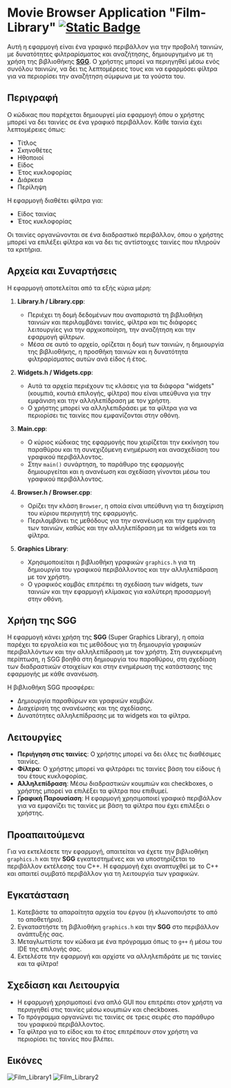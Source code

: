 # Movie Browser Application "Film-Library"  [![Static Badge](https://img.shields.io/badge/English-orange)](README.en.md)

Αυτή η εφαρμογή είναι ένα γραφικό περιβάλλον για την προβολή ταινιών, με δυνατότητες φιλτραρίσματος και αναζήτησης, δημιουργημένο με τη χρήση της βιβλιοθήκης **[SGG](https://github.com/cgaueb/sgg)**. Ο χρήστης μπορεί να περιηγηθεί μέσω ενός συνόλου ταινιών, να δει τις λεπτομέρειες τους και να εφαρμόσει φίλτρα για να περιορίσει την αναζήτηση σύμφωνα με τα γούστα του.

## Περιγραφή

Ο κώδικας που παρέχεται δημιουργεί μία εφαρμογή όπου ο χρήστης μπορεί να δει ταινίες σε ένα γραφικό περιβάλλον. Κάθε ταινία έχει λεπτομέρειες όπως:
- Τίτλος
- Σκηνοθέτες
- Ηθοποιοί
- Είδος
- Έτος κυκλοφορίας
- Διάρκεια
- Περίληψη

Η εφαρμογή διαθέτει φίλτρα για:
- Είδος ταινίας
- Έτος κυκλοφορίας

Οι ταινίες οργανώνονται σε ένα διαδραστικό περιβάλλον, όπου ο χρήστης μπορεί να επιλέξει φίλτρα και να δει τις αντίστοιχες ταινίες που πληρούν τα κριτήρια.

## Αρχεία και Συναρτήσεις

Η εφαρμογή αποτελείται από τα εξής κύρια μέρη:

1. **Library.h / Library.cpp**:
   - Περιέχει τη δομή δεδομένων που αναπαριστά τη βιβλιοθήκη ταινιών και περιλαμβάνει ταινίες, φίλτρα και τις διάφορες λειτουργίες για την αρχικοποίηση, την αναζήτηση και την εφαρμογή φίλτρων.
   - Μέσα σε αυτό το αρχείο, ορίζεται η δομή των ταινιών, η δημιουργία της βιβλιοθήκης, η προσθήκη ταινιών και η δυνατότητα φιλτραρίσματος αυτών ανά είδος ή έτος.

2. **Widgets.h / Widgets.cpp**:
   - Αυτά τα αρχεία περιέχουν τις κλάσεις για τα διάφορα "widgets" (κουμπιά, κουτιά επιλογής, φίλτρα) που είναι υπεύθυνα για την εμφάνιση και την αλληλεπίδραση με τον χρήστη.
   - Ο χρήστης μπορεί να αλληλεπιδράσει με τα φίλτρα για να περιορίσει τις ταινίες που εμφανίζονται στην οθόνη.

3. **Main.cpp**:
   - Ο κύριος κώδικας της εφαρμογής που χειρίζεται την εκκίνηση του παραθύρου και τη συνεχιζόμενη ενημέρωση και ανασχεδίαση του γραφικού περιβάλλοντος.
   - Στην `main()` συνάρτηση, το παράθυρο της εφαρμογής δημιουργείται και η ανανέωση και σχεδίαση γίνονται μέσω του γραφικού περιβάλλοντος.

4. **Browser.h / Browser.cpp**:
   - Ορίζει την κλάση `Browser`, η οποία είναι υπεύθυνη για τη διαχείριση του κύριου περιηγητή της εφαρμογής.
   - Περιλαμβάνει τις μεθόδους για την ανανέωση και την εμφάνιση των ταινιών, καθώς και την αλληλεπίδραση με τα widgets και τα φίλτρα.

5. **Graphics Library**:
   - Χρησιμοποιείται η βιβλιοθήκη γραφικών `graphics.h` για τη δημιουργία του γραφικού περιβάλλοντος και την αλληλεπίδραση με τον χρήστη.
   - Ο γραφικός καμβάς επιτρέπει τη σχεδίαση των widgets, των ταινιών και την εφαρμογή κλίμακας για καλύτερη προσαρμογή στην οθόνη.

## Χρήση της SGG

Η εφαρμογή κάνει χρήση της **SGG** (Super Graphics Library), η οποία παρέχει τα εργαλεία και τις μεθόδους για τη δημιουργία γραφικών περιβαλλόντων και την αλληλεπίδραση με τον χρήστη. Στη συγκεκριμένη περίπτωση, η SGG βοηθά στη δημιουργία του παραθύρου, στη σχεδίαση των διαδραστικών στοιχείων και στην ενημέρωση της κατάστασης της εφαρμογής με κάθε ανανέωση.

Η βιβλιοθήκη SGG προσφέρει:
- Δημιουργία παραθύρων και γραφικών καμβών.
- Διαχείριση της ανανέωσης και της σχεδίασης.
- Δυνατότητες αλληλεπίδρασης με τα widgets και τα φίλτρα.

## Λειτουργίες

- **Περιήγηση στις ταινίες**: Ο χρήστης μπορεί να δει όλες τις διαθέσιμες ταινίες.
- **Φίλτρα**: Ο χρήστης μπορεί να φιλτράρει τις ταινίες βάση του είδους ή του έτους κυκλοφορίας.
- **Αλληλεπίδραση**: Μέσω διαδραστικών κουμπιών και checkboxes, ο χρήστης μπορεί να επιλέξει τα φίλτρα που επιθυμεί.
- **Γραφική Παρουσίαση**: Η εφαρμογή χρησιμοποιεί γραφικό περιβάλλον για να εμφανίζει τις ταινίες με βάση τα φίλτρα που έχει επιλέξει ο χρήστης.

## Προαπαιτούμενα

Για να εκτελέσετε την εφαρμογή, απαιτείται να έχετε την βιβλιοθήκη `graphics.h` και την **SGG** εγκατεστημένες και να υποστηρίζεται το περιβάλλον εκτέλεσης του C++. Η εφαρμογή έχει αναπτυχθεί με το C++ και απαιτεί συμβατό περιβάλλον για τη λειτουργία των γραφικών.

## Εγκατάσταση

1. Κατεβάστε τα απαραίτητα αρχεία του έργου (ή κλωνοποιήστε το από το αποθετήριο).
2. Εγκαταστήστε τη βιβλιοθήκη `graphics.h` και την **SGG** στο περιβάλλον ανάπτυξής σας.
3. Μεταγλωττίστε τον κώδικα με ένα πρόγραμμα όπως το `g++` ή μέσω του IDE της επιλογής σας.
4. Εκτελέστε την εφαρμογή και αρχίστε να αλληλεπιδράτε με τις ταινίες και τα φίλτρα!

## Σχεδίαση και Λειτουργία

- Η εφαρμογή χρησιμοποιεί ένα απλό GUI που επιτρέπει στον χρήστη να περιηγηθεί στις ταινίες μέσω κουμπιών και checkboxes.
- Το πρόγραμμα οργανώνει τις ταινίες σε τρεις σειρές στο παράθυρο του γραφικού περιβάλλοντος.
- Τα φίλτρα για το είδος και το έτος επιτρέπουν στον χρήστη να περιορίσει τις ταινίες που βλέπει.

## Εικόνες
![Film_Library1](https://github.com/user-attachments/assets/5cc192c2-0d16-4dba-8761-65ac87727b08)
![Film_Library2](https://github.com/user-attachments/assets/02b7942d-26a9-4ea9-b680-21cb2910bc68)


